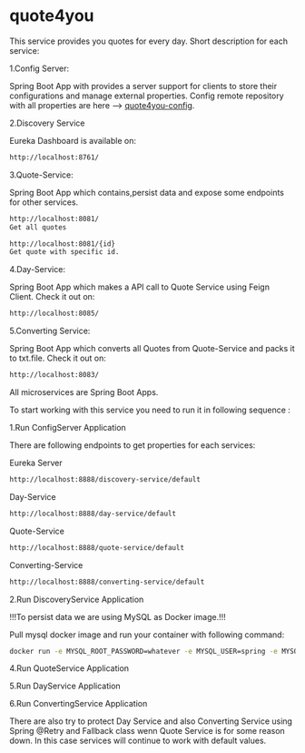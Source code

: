 # quote4you

This service provides you quotes for every day.
Short description for each service:

1.Config Server: 

Spring Boot App with  provides a server support for clients  to store their configurations and manage external properties.
Config remote repository with all properties are here --> [quote4you-config](https://github.com/Nadja7/quote4you-config/).

2.Discovery Service

Eureka Dashboard is available on:

```bash
http://localhost:8761/
```

3.Quote-Service:

Spring Boot App which contains,persist  data and expose some endpoints for other services.
```bash
http://localhost:8081/
Get all quotes
```
```bash
http://localhost:8081/{id}
Get quote with specific id.
```
 
4.Day-Service:

Spring Boot App which makes a API call to Quote Service using Feign Client. 
Check it out on:
```bash
http://localhost:8085/
```
5.Converting Service:

Spring Boot App which converts all Quotes from Quote-Service and packs it to txt.file.
Check it out on:
```bash
http://localhost:8083/
```

All microservices are Spring Boot Apps. 

To start working with this service you need to run it in following sequence :


1.Run ConfigServer Application 

There are following endpoints to get properties for each services:

Eureka Server

```bash
http://localhost:8888/discovery-service/default
```

Day-Service

```bash
http://localhost:8888/day-service/default
```

Quote-Service

```bash
http://localhost:8888/quote-service/default
```

Converting-Service

```bash
http://localhost:8888/converting-service/default
```


2.Run DiscoveryService Application

!!!To persist data we are using MySQL as Docker image.!!!

Pull mysql docker image and run your container with following command:

```bash
docker run -e MYSQL_ROOT_PASSWORD=whatever -e MYSQL_USER=spring -e MYSQL_PASSWORD=whatever -e MYSQL_DATABASE=QuoteDb  --name mysql --publish 3306:3306 mysql
```

4.Run QuoteService Application

5.Run DayService Application

6.Run ConvertingService Application

There are also try to protect Day Service and also Converting Service using Spring @Retry and Fallback class wenn Quote Service is for some reason down.
In this case services will continue to  work with default values.
